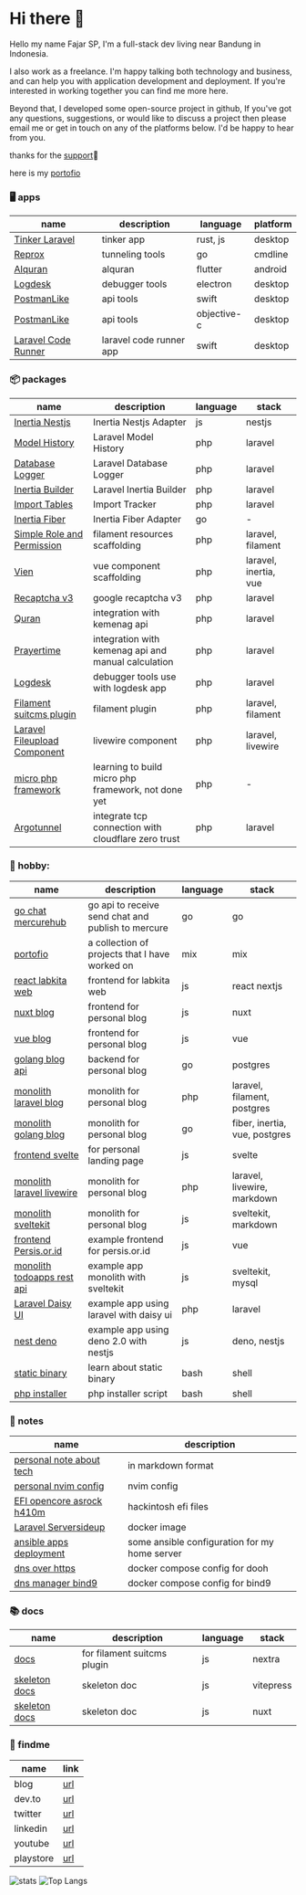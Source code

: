 # Hi there 👋

Hello my name Fajar SP, I'm a full-stack dev living near Bandung in Indonesia.

I also work as a freelance. I'm happy talking both technology and business, and
can help you with application development and deployment. If you're interested
in working together you can find me more here.

Beyond that, I developed some open-source project in github, If you've got any
questions, suggestions, or would like to discuss a project then please email me
or get in touch on any of the platforms below. I'd be happy to hear from you.

thanks for the [support](https://github.com/sponsors/jhonoryza)🤝

here is my [portofio](https://labkita.my.id/engineers)

### 🖥️ apps

| name                                                                            | description             | language    | platform |
| ------------------------------------------------------------------------------- | ----------------------- | ----------- | -------- |
| [Tinker Laravel](https://github.com/jhonoryza/tinker-laravel)                   | tinker app              | rust, js    | desktop  |
| [Reprox](https://github.com/jhonoryza/reprox)                                   | tunneling tools         | go          | cmdline  |
| [Alquran](https://github.com/jhonoryza/flutter_labkita_alquran)                 | alquran                 | flutter     | android  |
| [Logdesk](https://github.com/jhonoryza/logdesk)                                 | debugger tools          | electron    | desktop  |
| [PostmanLike](https://github.com/jhonoryza/swiftui-postmanlike)                 | api tools               | swift       | desktop  |
| [PostmanLike](https://github.com/jhonoryza/objective-c-postmanlike)             | api tools               | objective-c | desktop  |
| [Laravel Code Runner](https://github.com/jhonoryza/swiftui-laravel-code-runner) | laravel code runner app | swift       | desktop  |

### 📦 packages

| name                                                                                       | description                                         | language | stack                 |
| ------------------------------------------------------------------------------------------ | --------------------------------------------------- | -------- | --------------------- |
| [Inertia Nestjs](https://github.com/jhonoryza/inertianest)                                 | Inertia Nestjs Adapter                              | js       | nestjs                |
| [Model History](https://github.com/jhonoryza/laravel-model-history)                        | Laravel Model History                               | php      | laravel               |
| [Database Logger](https://github.com/jhonoryza/laravel-database-logger)                    | Laravel Database Logger                             | php      | laravel               |
| [Inertia Builder](https://github.com/jhonoryza/laravel-inertia-builder)                    | Laravel Inertia Builder                             | php      | laravel               |
| [Import Tables](https://github.com/jhonoryza/laravel-import-tables)                        | Import Tracker                                      | php      | laravel               |
| [Inertia Fiber](https://github.com/jhonoryza/inertia-fiber)                                | Inertia Fiber Adapter                               | go       | -                     |
| [Simple Role and Permission](https://github.com/jhonoryza/filament-simple-role-permission) | filament resources scaffolding                      | php      | laravel, filament     |
| [Vien](https://github.com/jhonoryza/laravel-vien)                                          | vue component scaffolding                           | php      | laravel, inertia, vue |
| [Recaptcha v3](https://github.com/jhonoryza/recaptcha-v3/tree/main)                        | google recaptcha v3                                 | php      | laravel               |
| [Quran](https://github.com/jhonoryza/laravel-quran)                                        | integration with kemenag api                        | php      | laravel               |
| [Prayertime](https://github.com/jhonoryza/laravel-prayertime)                              | integration with kemenag api and manual calculation | php      | laravel               |
| [Logdesk](https://github.com/jhonoryza/laravel-logdesk)                                    | debugger tools use with logdesk app                 | php      | laravel               |
| [Filament suitcms plugin](https://github.com/jhonoryza/filament-suitcms-plugin)            | filament plugin                                     | php      | laravel, filament     |
| [Laravel Fileupload Component](https://github.com/jhonoryza/laravel-fileupload-component)  | livewire component                                  | php      | laravel, livewire     |
| [micro php framework](https://github.com/jhonoryza/bandung-framework)                      | learning to build micro php framework, not done yet | php      | -                     |
| [Argotunnel](https://github.com/jhonoryza/argotunnel-laravel)                              | integrate tcp connection with cloudflare zero trust | php      | laravel               |

### 🔧 hobby:

| name                                                                               | description                                        | language | stack                         |
| ---------------------------------------------------------------------------------- | -------------------------------------------------- | -------- | ----------------------------- |
| [go chat mercurehub](https://github.com/jhonoryza/go-chat-mercurehub)              | go api to receive send chat and publish to mercure | go       | go                            |
| [portofio](https://labkita.my.id/engineers)                                        | a collection of projects that I have worked on     | mix      | mix                           |
| [react labkita web](https://github.com/jhonoryza/nextjs-labkita-web)               | frontend for labkita web                           | js       | react nextjs                  |
| [nuxt blog](https://github.com/jhonoryza/nuxt-blog)                                | frontend for personal blog                         | js       | nuxt                          |
| [vue blog](https://github.com/jhonoryza/vue-blog)                                  | frontend for personal blog                         | js       | vue                           |
| [golang blog api](https://github.com/jhonoryza/golang-blog-api)                    | backend for personal blog                          | go       | postgres                      |
| [monolith laravel blog](https://github.com/jhonoryza/laravel-filament-blog)        | monolith for personal blog                         | php      | laravel, filament, postgres   |
| [monolith golang blog](https://github.com/jhonoryza/golang-fiber-blog-api)         | monolith for personal blog                         | go       | fiber, inertia, vue, postgres |
| [frontend svelte](https://github.com/jhonoryza/svelte-labkita-landingpage)         | for personal landing page                          | js       | svelte                        |
| [monolith laravel livewire](https://github.com/jhonoryza/laravel-blog-markdown)    | monolith for personal blog                         | php      | laravel, livewire, markdown   |
| [monolith sveltekit](https://github.com/jhonoryza/sveltekit-blog-youtube-tutorial) | monolith for personal blog                         | js       | sveltekit, markdown           |
| [frontend Persis.or.id](https://github.com/jhonoryza/sveltekit-persis-orid)        | example frontend for persis.or.id                  | js       | vue                           |
| [monolith todoapps rest api](https://github.com/jhonoryza/sveltekit-todoapps-api)  | example app monolith with sveltekit                | js       | sveltekit, mysql              |
| [Laravel Daisy UI](https://github.com/jhonoryza/daisyui-admin-panel)               | example app using laravel with daisy ui            | php      | laravel                       |
| [nest deno](https://github.com/jhonoryza/nest-deno)                                | example app using deno 2.0 with nestjs             | js       | deno, nestjs                  |
| [static binary](https://github.com/jhonoryza/static-binary)                        | learn about static binary                          | bash     | shell                         |
| [php installer](https://github.com/jhonoryza/php-installer)                        | php installer script                               | bash     | shell                         |

### 📘 notes

| name                                                                                         | description                                   |
| -------------------------------------------------------------------------------------------- | --------------------------------------------- |
| [personal note about tech](https://github.com/jhonoryza/markdown-notes)                      | in markdown format                            |
| [personal nvim config](https://github.com/jhonoryza/nvim)                                    | nvim config                                   |
| [EFI opencore asrock h410m](https://github.com/jhonoryza/efi-opencore-asrock-h410m-i3-10100) | hackintosh efi files                          |
| [Laravel Serversideup](https://github.com/jhonoryza/serversideup-laravel)                    | docker image                                  |
| [ansible apps deployment](https://github.com/jhonoryza/ansible-apps-deployment)              | some ansible configuration for my home server |
| [dns over https](https://github.com/jhonoryza/dns-over-https-docker)                         | docker compose config for dooh                |
| [dns manager bind9](https://github.com/jhonoryza/bind9-docker)                               | docker compose config for bind9               |

### 📚 docs

| name                                                                  | description                 | language | stack     |
| --------------------------------------------------------------------- | --------------------------- | -------- | --------- |
| [docs](https://github.com/jhonoryza/filament-suitcms-plugin-docs)     | for filament suitcms plugin | js       | nextra    |
| [skeleton docs](https://github.com/jhonoryza/template-docs-vitepress) | skeleton doc                | js       | vitepress |
| [skeleton docs](https://github.com/jhonoryza/template-docs.git)       | skeleton doc                | js       | nuxt      |

### 🔎 findme

| name      | link                                                                 |
| --------- | -------------------------------------------------------------------- |
| blog      | [url](https://fajar.labkita.my.id/)                                  |
| dev.to    | [url](https://dev.to/jhonoryza)                                      |
| twitter   | [url](https://twitter.com/jardik7)                                   |
| linkedin  | [url](https://www.linkedin.com/in/fajar-sidik-priatna-8b31a788/)     |
| youtube   | [url](https://www.youtube.com/channel/UCwHy_Tkd7yc_24XlsTrnrNA)      |
| playstore | [url](https://play.google.com/store/apps/dev?id=9101982290652990628) |

![stats](https://github-readme-stats.vercel.app/api?username=jhonoryza&count_private=true&show_icons=true&theme=algolia)
![Top Langs](https://github-readme-stats.vercel.app/api/top-langs/?username=jhonoryza&layout=compact)
